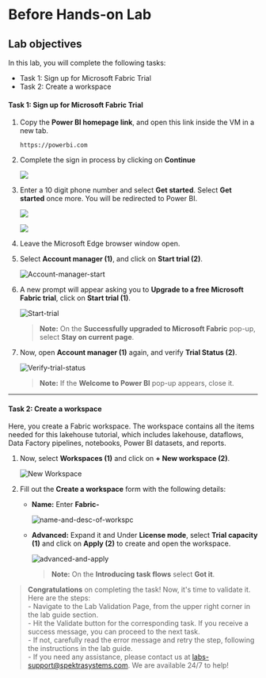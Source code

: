 # Before Hands-on Lab 

## Lab objectives

In this lab, you will complete the following tasks:

- Task 1: Sign up for Microsoft Fabric Trial
- Task 2: Create a workspace

#### Task 1: Sign up for Microsoft Fabric Trial

1. Copy the **Power BI homepage link**, and open this link inside the VM in a new tab.

   ```
   https://powerbi.com
   ```

1. Complete the sign in process by clicking on **Continue**

   ![](Images/dp-600-lab01-2.png)
   
1. Enter a 10 digit phone number and select **Get started**. Select **Get started** once more. You will be redirected to Power BI.
   
   ![](Images/dp-600-lab01-4.png)
   
   ![](Images/dp-600-lab01-5.png)
   
1. Leave the Microsoft Edge browser window open.

1. Select **Account manager (1)**, and click on **Start trial (2)**.

   ![Account-manager-start](./Images/ws/07.png)

1. A new prompt will appear asking you to **Upgrade to a free Microsoft Fabric trial**, click on **Start trial (1)**.

   ![Start-trial](./Images/ws/08.png)

   >**Note:** On the **Successfully upgraded to Microsoft Fabric** pop-up, select **Stay on current page**.

1. Now, open **Account manager (1)** again, and verify **Trial Status (2)**.

   ![Verify-trial-status](./Images/ws/10.png)

   >**Note:** If the **Welcome to Power BI** pop-up appears, close it.

----

#### Task 2: Create a workspace

Here, you create a Fabric workspace. The workspace contains all the items needed for this lakehouse tutorial, which includes lakehouse, dataflows, Data Factory pipelines, notebooks, Power BI datasets, and reports.

1.  Now, select **Workspaces (1)** and click on **+ New workspace (2)**.

    ![New Workspace](./Images/ws/11.png)

2. Fill out the **Create a workspace** form with the following details:

   - **Name:** Enter **Fabric-<inject key="DeploymentID" enableCopy="false"/>**

      ![name-and-desc-of-workspc](Images/fabric.png)

   - **Advanced:** Expand it and Under **License mode**, select **Trial capacity (1)** and click on **Apply (2)** to create and open the workspace.

      ![advanced-and-apply](Images/fabric(2).png)

      >**Note:** On the **Introducing task flows** select **Got it**.

> **Congratulations** on completing the task! Now, it's time to validate it. Here are the steps:<br>
      - Navigate to the Lab Validation Page, from the upper right corner in the lab guide section.<br>
      - Hit the Validate button for the corresponding task. If you receive a success message, you can proceed to the next task.<br>
      - If not, carefully read the error message and retry the step, following the instructions in the lab guide.<br>
      - If you need any assistance, please contact us at labs-support@spektrasystems.com. We are available 24/7 to help!

   <validation step="b436ded8-94b2-4cfd-af19-917c141a25e6" />



